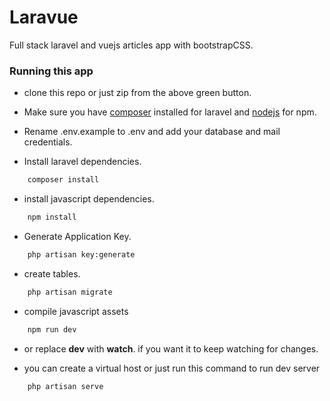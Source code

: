 # Laravue
Full stack laravel and vuejs articles app with bootstrapCSS.

### Running this app
- clone this repo or just zip from the above green button.

- Make sure you have [composer](https://getcomposer.org/) installed for laravel and [nodejs](https://nodejs.org/en/) for npm.

- Rename .env.example to .env and add your database and mail credentials.

- Install laravel dependencies.
```bash
    composer install
```

- install javascript dependencies.
```bash
    npm install
```

- Generate Application Key.
```bash
    php artisan key:generate
```
- create tables.
```bash
	php artisan migrate
```

- compile javascript assets
```bash
    npm run dev
```

- or replace **dev** with **watch**. if you want it to keep watching for changes.

- you can create a virtual host or just run this command to run dev server
```bash
    php artisan serve
```
